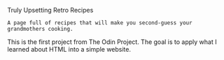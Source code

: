 Truly Upsetting Retro Recipes

    A page full of recipes that will make you second-guess your grandmothers cooking. 

This is the first project from The Odin Project. The goal is to apply what I learned about HTML into a simple website.